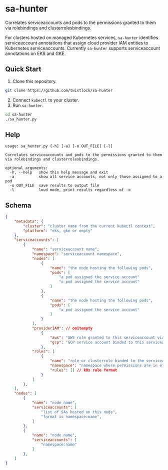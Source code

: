 # sa-hunter 
Correlates serviceaccounts and pods to the permissions granted to them via rolebindings and clusterrolesbindings.

For clusters hosted on managed Kubernetes services, `sa-hunter` identifies serviceaccount annotations that assign cloud provider IAM entities to Kubernetes serviceaccounts. Currently `sa-hunter` supports serviceaccount annotations on EKS and GKE.


## Quick Start
1. Clone this repository.
```bash
git clone https://github.com/twistlock/sa-hunter
```
2. Connect `kubectl` to your cluster.
3. Run `sa-hunter`.
```bash
cd sa-hunter
./sa_hunter.py
```

## Help

```
usage: sa_hunter.py [-h] [-a] [-o OUT_FILE] [-l]

Correlates serviceaccounts and pods to the permissions granted to them via rolebindings and clusterrolesbindings.

optional arguments:
  -h, --help   show this help message and exit
  -a           show all service accounts, not only those assigned to a pod
  -o OUT_FILE  save results to output file
  -l           loud mode, print results regardless of -o
```

## Schema
```json
{
    "metadata": {
        "cluster": "cluster name from the current kubectl context",
        "platform": "eks, gke or empty"
    },
    "serviceaccounts": [
        {
            "name": "serviceaccount name",
            "namespace": "serviceaccount namespace",
            "nodes": [
                {
                    "name": "the node hosting the following pods",
                    "pods": [
                        "a pod assigned the service account"
                        "a pod assigned the service account"
                    ]
                },
                {
                    "name": "the node hosting the following pods",
                    "pods": [
                        "a pod assigned the service account"
                    ]
                }
            ],
            "providerIAM": // omitempty
                {
                    "aws": "AWS role granted to this serviceaccount via the 'eks.amazonaws.com/role-arn' annotation, if exists",
                    "gcp": "GCP service account binded to this serviceaccount via the 'iam.gke.io/gcp-service-account' annotation, if exists"
                },    
            "roles": [
                {
                    "name": "role or clusterrole binded to the serviceaccount",
                    "namespace": "namespace where permissions are in effect, excluded for clusterroles granted via clusterrolebindings", // omitempty
                    "rules": [] // k8s rule format
                }
            ]
        },
    ],
    "nodes": [
        {
            "name": "node name",
            "serviceaccounts": [
                "list of SAs hosted on this node",
                "format is namespace:name",
            ]
        },
        {
            "name": "node name",
            "serviceaccounts": [
                "namespace:name"
            ]
        },
    ]
}
```
